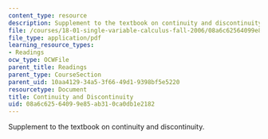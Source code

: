 ```yaml
---
content_type: resource
description: Supplement to the textbook on continuity and discontinuity.
file: /courses/18-01-single-variable-calculus-fall-2006/08a6c62564099e85ab310ca0db1e2182_c_cntnt_dscntnt.pdf
file_type: application/pdf
learning_resource_types:
- Readings
ocw_type: OCWFile
parent_title: Readings
parent_type: CourseSection
parent_uid: 10aa4129-34a5-3f66-49d1-9398bf5e5220
resourcetype: Document
title: Continuity and Discontinuity
uid: 08a6c625-6409-9e85-ab31-0ca0db1e2182
---
```

Supplement to the textbook on continuity and discontinuity.

